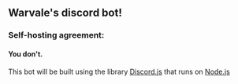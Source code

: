 ## Warvale's discord bot! 

### Self-hosting agreement:
#### You don't.

This bot will be built using the library [Discord.js](https://discord.js.org/#/) that runs on [Node.js](https://nodejs.org/en/)
